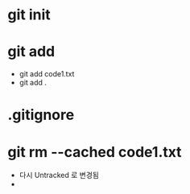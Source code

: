 # git init

# git add

-   git add code1.txt
-   git add .

# .gitignore

# git rm --cached code1.txt

-   다시 Untracked 로 변경됨
-
